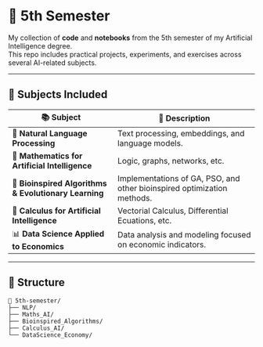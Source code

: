 # 🧠 5th Semester  

My collection of **code** and **notebooks** from the 5th semester of my Artificial Intelligence degree.  
This repo includes practical projects, experiments, and exercises across several AI-related subjects.  

---

## 🏫 Subjects Included  

| 📚 Subject | 🧩 Description |
|------------|----------------|
| 🤖 **Natural Language Processing** | Text processing, embeddings, and language models. |
| 📐 **Mathematics for Artificial Intelligence** | Logic, graphs, networks, etc. |
| 🧬 **Bioinspired Algorithms & Evolutionary Learning** | Implementations of GA, PSO, and other bioinspired optimization methods. |
| 🔢 **Calculus for Artificial Intelligence** | Vectorial Calculus, Differential Ecuations, etc. |
| 📊 **Data Science Applied to Economics** | Data analysis and modeling focused on economic indicators. |

---

## 📂 Structure  
```
📁 5th-semester/
├── NLP/ 
├── Maths_AI/ 
├── Bioinspired_Algorithms/ 
├── Calculus_AI/ 
└── DataScience_Economy/ 
```



